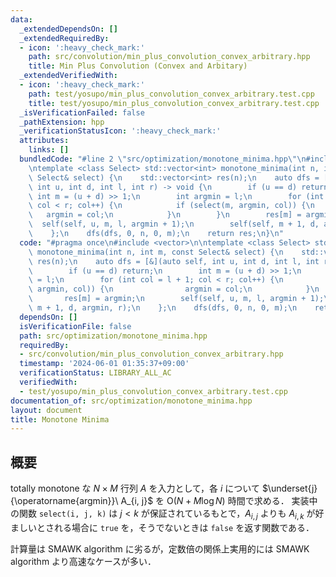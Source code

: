 ```yaml
---
data:
  _extendedDependsOn: []
  _extendedRequiredBy:
  - icon: ':heavy_check_mark:'
    path: src/convolution/min_plus_convolution_convex_arbitrary.hpp
    title: Min Plus Convolution (Convex and Arbitary)
  _extendedVerifiedWith:
  - icon: ':heavy_check_mark:'
    path: test/yosupo/min_plus_convolution_convex_arbitrary.test.cpp
    title: test/yosupo/min_plus_convolution_convex_arbitrary.test.cpp
  _isVerificationFailed: false
  _pathExtension: hpp
  _verificationStatusIcon: ':heavy_check_mark:'
  attributes:
    links: []
  bundledCode: "#line 2 \"src/optimization/monotone_minima.hpp\"\n#include <vector>\n\
    \ntemplate <class Select> std::vector<int> monotone_minima(int n, int m, const\
    \ Select& select) {\n    std::vector<int> res(n);\n    auto dfs = [&](auto self,\
    \ int u, int d, int l, int r) -> void {\n        if (u == d) return;\n       \
    \ int m = (u + d) >> 1;\n        int argmin = l;\n        for (int col = l + 1;\
    \ col < r; col++) {\n            if (select(m, argmin, col)) {\n             \
    \   argmin = col;\n            }\n        }\n        res[m] = argmin;\n      \
    \  self(self, u, m, l, argmin + 1);\n        self(self, m + 1, d, argmin, r);\n\
    \    };\n    dfs(dfs, 0, n, 0, m);\n    return res;\n}\n"
  code: "#pragma once\n#include <vector>\n\ntemplate <class Select> std::vector<int>\
    \ monotone_minima(int n, int m, const Select& select) {\n    std::vector<int>\
    \ res(n);\n    auto dfs = [&](auto self, int u, int d, int l, int r) -> void {\n\
    \        if (u == d) return;\n        int m = (u + d) >> 1;\n        int argmin\
    \ = l;\n        for (int col = l + 1; col < r; col++) {\n            if (select(m,\
    \ argmin, col)) {\n                argmin = col;\n            }\n        }\n \
    \       res[m] = argmin;\n        self(self, u, m, l, argmin + 1);\n        self(self,\
    \ m + 1, d, argmin, r);\n    };\n    dfs(dfs, 0, n, 0, m);\n    return res;\n}"
  dependsOn: []
  isVerificationFile: false
  path: src/optimization/monotone_minima.hpp
  requiredBy:
  - src/convolution/min_plus_convolution_convex_arbitrary.hpp
  timestamp: '2024-06-01 01:35:37+09:00'
  verificationStatus: LIBRARY_ALL_AC
  verifiedWith:
  - test/yosupo/min_plus_convolution_convex_arbitrary.test.cpp
documentation_of: src/optimization/monotone_minima.hpp
layout: document
title: Monotone Minima
---
```


## 概要
totally monotone な $N \times M$ 行列 $A$ を入力として，各 $i$ について $\underset{j}{\operatorname{argmin}}\ A_{i, j}$ を $\mathrm{O}(N + M \log N)$ 時間で求める．
実装中の関数 `select(i, j, k)` は $j < k$ が保証されているもとで，$A_{i, j}$ よりも $A_{i, k}$ が好ましいとされる場合に `true` を，そうでないときは `false` を返す関数である．

計算量は SMAWK algorithm に劣るが，定数倍の関係上実用的には SMAWK algorithm より高速なケースが多い．